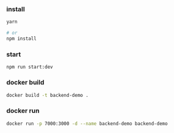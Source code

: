 ### install

```bash
yarn

# or
npm install
```

### start

```
npm run start:dev
```

### docker build

```bash
docker build -t backend-demo .
```

### docker run

```bash
docker run -p 7000:3000 -d --name backend-demo backend-demo
```
